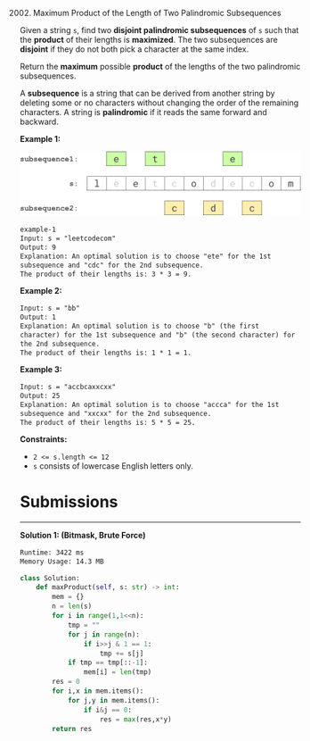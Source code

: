 2002. Maximum Product of the Length of Two Palindromic Subsequences

Given a string `s`, find two **disjoint palindromic subsequences** of `s` such that the **product** of their lengths is **maximized**. The two subsequences are **disjoint** if they do not both pick a character at the same index.

Return the **maximum** possible **product** of the lengths of the two palindromic subsequences.

A **subsequence** is a string that can be derived from another string by deleting some or no characters without changing the order of the remaining characters. A string is **palindromic** if it reads the same forward and backward.

 

**Example 1:**

![two-palindromic-subsequences](img/2002_two-palindromic-subsequences.png)
```
example-1
Input: s = "leetcodecom"
Output: 9
Explanation: An optimal solution is to choose "ete" for the 1st subsequence and "cdc" for the 2nd subsequence.
The product of their lengths is: 3 * 3 = 9.
```

**Example 2:**
```
Input: s = "bb"
Output: 1
Explanation: An optimal solution is to choose "b" (the first character) for the 1st subsequence and "b" (the second character) for the 2nd subsequence.
The product of their lengths is: 1 * 1 = 1.
```

**Example 3:**
```
Input: s = "accbcaxxcxx"
Output: 25
Explanation: An optimal solution is to choose "accca" for the 1st subsequence and "xxcxx" for the 2nd subsequence.
The product of their lengths is: 5 * 5 = 25.
```

**Constraints:**

* `2 <= s.length <= 12`
* `s` consists of lowercase English letters only.

# Submissions
---
**Solution 1: (Bitmask, Brute Force)**
```
Runtime: 3422 ms
Memory Usage: 14.3 MB
```
```python
class Solution:
    def maxProduct(self, s: str) -> int:
        mem = {}
        n = len(s)
        for i in range(1,1<<n):
            tmp = ""
            for j in range(n):
                if i>>j & 1 == 1:
                    tmp += s[j]
            if tmp == tmp[::-1]:
                mem[i] = len(tmp)
        res = 0
        for i,x in mem.items():
            for j,y in mem.items():
                if i&j == 0:
                    res = max(res,x*y)
        return res
```
